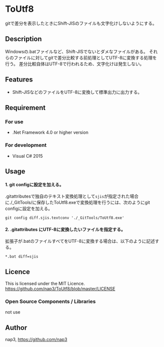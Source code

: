 # ToUtf8 #########################
gitで差分を表示したときにShift-JISのファイルも文字化けしないようにする。

## Description ##########################################
Windowsの.batファイルなど、Shift-JISでないとダメなファイルがある。
それらのファイルに対してgitで差分比較する前処理としてUTF-8に変換する処理を行う。
差分比較自体はUTF-8で行われるため、文字化けは発生しない。

## Features ##########################################
* Shift-JISなどのファイルをUTF-8に変換して標準出力に出力する。

## Requirement ##########################################
### For use
* .Net Framework 4.0 or higher version

### For development
* Visual C# 2015


## Usage ##########################################
#### 1. git configに設定を加える。
.gitattributesで独自のテキスト変換処理として`sjis`が指定された場合に./_GitTools/に保存したToUtf8.exeで変換処理を行うには、次のようにgit configに設定を加える。
```
git config diff.sjis.textconv './_GitTools/ToUtf8.exe'
```
      
#### 2. .gitattributes にUTF-8に変換したいファイルを指定する。
拡張子が.batのファイルすべてをUTF-8に変換する場合は、以下のように記述する。
```
*.bat diff=sjis
```

## Licence ##########################################
This is licensed under the MIT Licence.     
<https://github.com/nap3/ToUtf8/blob/master/LICENSE>


### Open Source Components / Libraries
not use

## Author ##########################################
nap3, <https://github.com/nap3>

